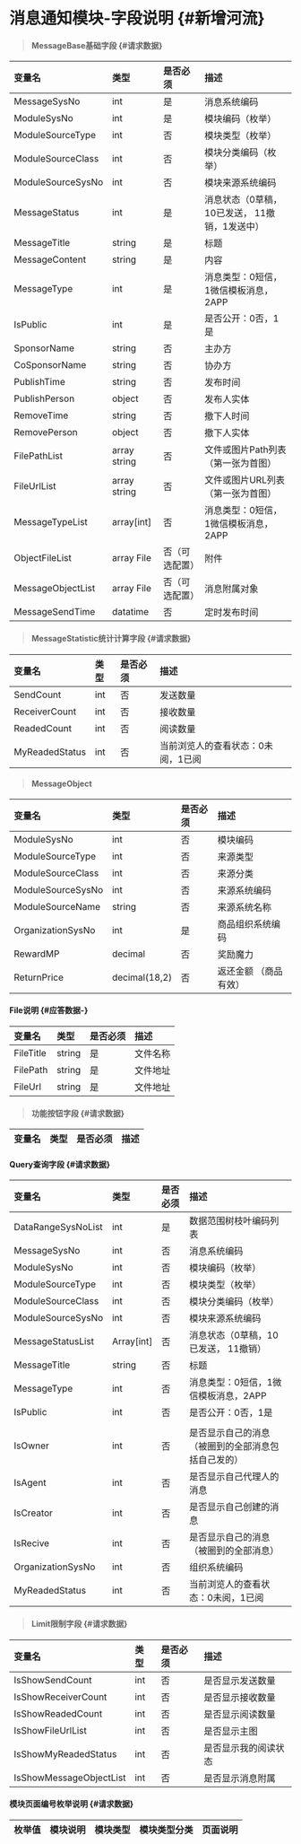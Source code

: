 # 消息通知模块-字段说明 {#新增河流}

> #### MessageBase基础字段 {#请求数据}

| 变量名 | 类型 | 是否必须 | 描述 |
| :--- | :--- | :--- | :--- |
| MessageSysNo | int | 是 | 消息系统编码 |
| ModuleSysNo | int | 是 | 模块编码（枚举） |
| ModuleSourceType | int | 否 | 模块类型（枚举） |
| ModuleSourceClass | int | 否 | 模块分类编码（枚举） |
| ModuleSourceSysNo | int | 否 | 模块来源系统编码 |
| MessageStatus | int | 是 | 消息状态（0草稿，10已发送， 11撤销，1发送中） |
| MessageTitle | string | 是 | 标题 |
| MessageContent | string | 是 | 内容 |
| MessageType | int | 是 | 消息类型：0短信，1微信模板消息，2APP |
| IsPublic | int | 是 | 是否公开：0否，1是 |
| SponsorName | string | 否 | 主办方 |
| CoSponsorName | string | 否 | 协办方 |
| PublishTime | string | 否 | 发布时间 |
| PublishPerson | object | 否 | 发布人实体 |
| RemoveTime | string | 否 | 撤下人时间 |
| RemovePerson | object | 否 | 撤下人实体 |
| FilePathList | array string | 否 | 文件或图片Path列表（第一张为首图） |
| FileUrlList | array string | 否 | 文件或图片URL列表（第一张为首图） |
| MessageTypeList|array[int] | 否 | 消息类型：0短信，1微信模板消息，2APP |
| ObjectFileList| array File| 否（可选配置） | 附件 |
| MessageObjectList| array File| 否（可选配置） | 消息附属对象|
| MessageSendTime | datatime | 否 | 定时发布时间 |




> #### MessageStatistic统计计算字段 {#请求数据}

| 变量名 | 类型 | 是否必须 | 描述 |
| :--- | :--- | :--- | :--- |
| SendCount | int | 否 | 发送数量 |
| ReceiverCount | int | 否 | 接收数量 |
| ReadedCount | int | 否 | 阅读数量 |
| MyReadedStatus | int | 否 | 当前浏览人的查看状态：0未阅，1已阅 |

> #### MessageObject

| 变量名 | 类型 | 是否必须 | 描述 |
| :--- | :--- | :--- | :--- |
| ModuleSysNo | int | 否 | 模块编码 |
| ModuleSourceType | int | 否 | 来源类型 |
| ModuleSourceClass | int | 否 | 来源分类 |
| ModuleSourceSysNo | int | 否 | 来源系统编码 |
| ModuleSourceName| string | 否 | 来源系统名称 |
| OrganizationSysNo | int | 是 | 商品组织系统编码 |
| RewardMP| decimal| 否 | 奖励魔力|
| ReturnPrice | decimal\(18,2\) | 否 | 返还金额 （商品有效）|


#### File说明 {#应答数据-}

| 变量名 | 类型 | 是否必须 | 描述 |
| :--- | :--- | :--- | :--- |
| FileTitle| string| 是 | 文件名称 |
| FilePath| string| 是 | 文件地址 |
| FileUrl| string| 是 | 文件地址 |



> #### 功能按钮字段 {#请求数据}

| 变量名 | 类型 | 是否必须 | 描述 |
| :--- | :--- | :--- | :--- |


#### Query查询字段 {#请求数据}

| 变量名 | 类型 | 是否必须 | 描述 |
| :--- | :--- | :--- | :--- |
| DataRangeSysNoList | int | 是 | 数据范围树枝叶编码列表 |
| MessageSysNo | int | 否 | 消息系统编码 |
| ModuleSysNo | int | 否 | 模块编码（枚举） |
| ModuleSourceType | int | 否 | 模块类型（枚举） |
| ModuleSourceClass | int | 否 | 模块分类编码（枚举） |
| ModuleSourceSysNo | int | 否 | 模块来源系统编码 |
| MessageStatusList | Array\[int\] | 否 | 消息状态（0草稿，10已发送， 11撤销） |
| MessageTitle | string | 否 | 标题 |
| MessageType | int | 否 | 消息类型：0短信，1微信模板消息，2APP |
| IsPublic | int | 否 | 是否公开：0否，1是 |
|  |  |  |  |
| IsOwner | int | 否 | 是否显示自己的消息（被圈到的全部消息包括自己发的） |
| IsAgent | int | 否 | 是否显示自己代理人的消息 |
| IsCreator | int | 否 | 是否显示自己创建的消息 |
| IsRecive | int | 否 |是否显示自己的消息（被圈到的全部消息）  |
| OrganizationSysNo | int |否| 组织系统编码 |
| MyReadedStatus | int | 否 | 当前浏览人的查看状态：0未阅，1已阅 |







> #### Limit限制字段 {#请求数据}

| 变量名 | 类型 | 是否必须 | 描述 |
| :--- | :--- | :--- | :--- |
| IsShowSendCount | int | 否 | 是否显示发送数量 |
| IsShowReceiverCount | int | 否 | 是否显示接收数量 |
| IsShowReadedCount | int | 否 | 是否显示阅读数量 |
| IsShowFileUrlList  | int | 否 | 是否显示主图 |
| IsShowMyReadedStatus   | int | 否 | 是否显示我的阅读状态 |
| IsShowMessageObjectList   | int | 否 | 是否显示消息附属 |

#### 模块页面编号枚举说明 {#请求数据}

| 枚举值 | 模块说明 | 模块类型 | 模块类型分类 | 页面说明 |
| :--- | :--- | :--- | :--- | :--- |




